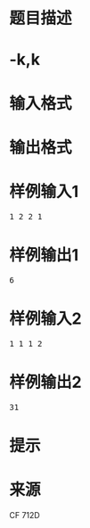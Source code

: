 

# 题目描述



# -k,k



# 输入格式



# 输出格式



# 样例输入1


<pre>1 2 2 1</pre>

# 样例输出1


<pre>6</pre>

# 样例输入2


<pre>1 1 1 2</pre>

# 样例输出2


<pre>31</pre>

# 提示



# 来源


<p>
CF 712D
</p>
